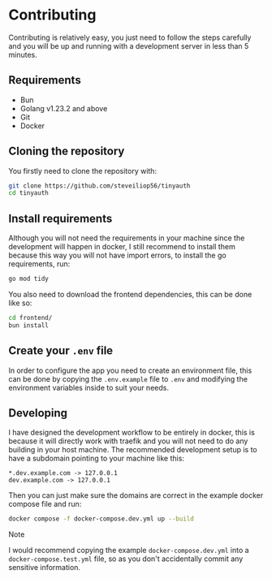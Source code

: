 # Contributing

Contributing is relatively easy, you just need to follow the steps carefully and you will be up and running with a development server in less than 5 minutes.

## Requirements

- Bun
- Golang v1.23.2 and above
- Git
- Docker

## Cloning the repository

You firstly need to clone the repository with:

```sh
git clone https://github.com/steveiliop56/tinyauth
cd tinyauth
```

## Install requirements

Although you will not need the requirements in your machine since the development will happen in docker, I still recommend to install them because this way you will not have import errors, to install the go requirements, run:

```sh
go mod tidy
```

You also need to download the frontend dependencies, this can be done like so:

```sh
cd frontend/
bun install
```

## Create your `.env` file

In order to configure the app you need to create an environment file, this can be done by copying the `.env.example` file to `.env` and modifying the environment variables inside to suit your needs.

## Developing

I have designed the development workflow to be entirely in docker, this is because it will directly work with traefik and you will not need to do any building in your host machine. The recommended development setup is to have a subdomain pointing to your machine like this:

```
*.dev.example.com -> 127.0.0.1
dev.example.com -> 127.0.0.1
```

Then you can just make sure the domains are correct in the example docker compose file and run:

```sh
docker compose -f docker-compose.dev.yml up --build
```

> [!NOTE]
> I would recommend copying the example `docker-compose.dev.yml` into a `docker-compose.test.yml` file, so as you don't accidentally commit any sensitive information.

